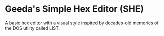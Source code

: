 # Geeda's Simple Hex Editor (SHE)
A basic hex editor with a visual style inspired by decades-old memories of the DOS utility called LIST.
